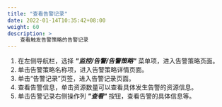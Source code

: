 ```yaml
---
title: "查看告警记录"
date: 2022-01-14T10:35:42+08:00
weight: 60
description: >
    查看触发告警策略的告警记录
---
```


1. 在左侧导航栏，选择 **_"监控/告警/告警策略"_** 菜单项，进入告警策略页面。
2. 单击告警策略名称项，进入告警策略详情页面。
2. 单击“告警记录”页签，进入告警记录页面。
3. 查看告警信息，单击资源数量可以查看具体发生告警的资源信息。
4. 单击告警记录右侧操作列 **_"查看"_** 按钮，查看告警的具体信息等。